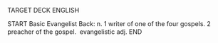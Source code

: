 TARGET DECK
ENGLISH

START
Basic
Evangelist
Back: n. 1 writer of one of the four gospels. 2 preacher of the gospel.  evangelistic adj.
END
